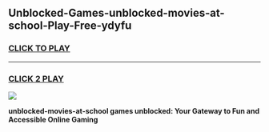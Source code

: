 
## Unblocked-Games-unblocked-movies-at-school-Play-Free-ydyfu
<h3>
<a href="https://premium76.site?title=unblocked-movies-at-school&ref=23A">CLICK TO PLAY</a></h3>
<hr>

<h3>
<a href="https://premium76.site?title=unblocked-movies-at-school&ref=23A">CLICK 2 PLAY</a>
  
</h3>

<a href="https://premium76.site?title=unblocked-movies-at-school&ref=23A"><img src="https://clearcache.store/games.png"></a>


**unblocked-movies-at-school games unblocked: Your Gateway to Fun and Accessible Online Gaming**
